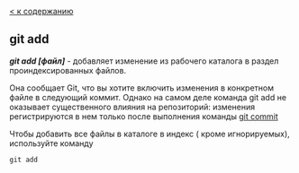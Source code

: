 [< к содержанию](./readme.md)

## git add

***git add [файл]*** -  добавляет изменение из рабочего каталога в раздел проиндексированных файлов. 


Она сообщает Git, что вы хотите включить изменения в конкретном файле в следующий коммит. Однако на самом деле команда git add не оказывает существенного влияния на репозиторий: изменения регистрируются в нем только после выполнения команды [git commit](./commit.md "подробнее")

Чтобы добавить все файлы в каталоге в индекс ( кроме игнорируемых), используйте команду

~~~ 
git add
~~~